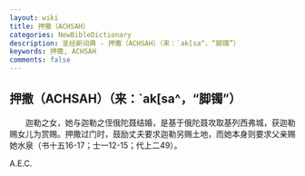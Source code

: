 ```yaml
---
layout: wiki
title: 押撒（ACHSAH）
categories: NewBibleDictionary
description: 圣经新词典 - 押撒（ACHSAH）（来：`ak[sa^，“脚镯”）
keywords: 押撒, ACHSAH
comments: false
---
```


## 押撒（ACHSAH）（来：`ak[sa^，“脚镯”）

　　迦勒之女，她与迦勒之侄俄陀聂结婚，是基于俄陀聂攻取基列西弗城，获迦勒赐女儿为赏赐。押撒过门时，鼓励丈夫要求迦勒另赐土地，而她本身则要求父亲赐她水泉（书十五16-17；士一12-15；代上二49）。

A.E.C.








